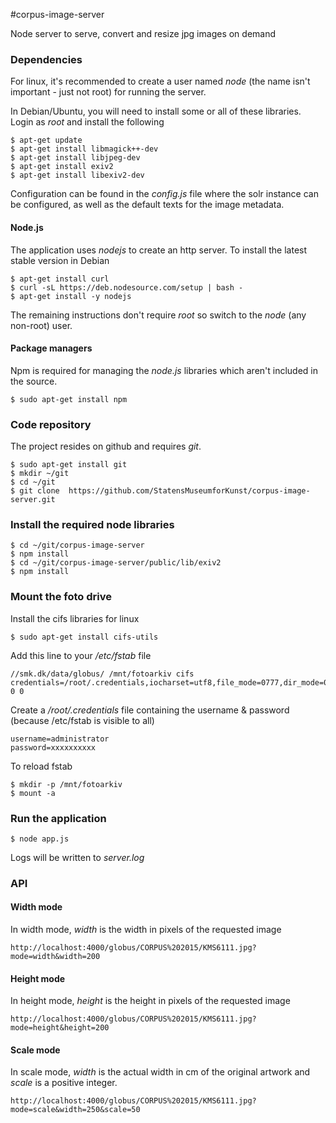 #corpus-image-server

Node server to serve, convert and resize jpg images on demand

### Dependencies

For linux, it's recommended to create a user named *node* (the name isn't important - just not root) for running the server.

In Debian/Ubuntu, you will need to install some or all of these libraries. Login as *root* and 
install the following

    $ apt-get update
	$ apt-get install libmagick++-dev
	$ apt-get install libjpeg-dev  
	$ apt-get install exiv2
	$ apt-get install libexiv2-dev

Configuration can be found in the *config.js* file where the solr instance can be
configured, as well as the default texts for the image metadata.

#### Node.js
The application uses *nodejs* to create an http server. To install the latest stable version in Debian

	$ apt-get install curl
	$ curl -sL https://deb.nodesource.com/setup | bash -
	$ apt-get install -y nodejs
	
The remaining instructions don't require *root* so switch to the *node* (any non-root) user.

#### Package managers
Npm is required for managing the *node.js* libraries which aren't included in the source.

	$ sudo apt-get install npm

### Code repository
The project resides on github and requires *git*.

	$ sudo apt-get install git
	$ mkdir ~/git
	$ cd ~/git
	$ git clone  https://github.com/StatensMuseumforKunst/corpus-image-server.git
	
### Install the required node libraries

	$ cd ~/git/corpus-image-server 
	$ npm install
	$ cd ~/git/corpus-image-server/public/lib/exiv2
	$ npm install	

### Mount the foto drive
Install the cifs libraries for linux

	$ sudo apt-get install cifs-utils

Add this line to your */etc/fstab* file

	//smk.dk/data/globus/ /mnt/fotoarkiv cifs credentials=/root/.credentials,iocharset=utf8,file_mode=0777,dir_mode=0777 0 0

Create a */root/.credentials* file containing the username & password (because /etc/fstab is visible to all)
	
	username=administrator
	password=xxxxxxxxxx
	
To reload fstab

	$ mkdir -p /mnt/fotoarkiv
	$ mount -a

### Run the application	

	$ node app.js

Logs will be written to *server.log* 

### API

#### Width mode

In width mode, *width* is the width in pixels of the requested image

	http://localhost:4000/globus/CORPUS%202015/KMS6111.jpg?mode=width&width=200

#### Height mode

In height mode, *height* is the height in pixels of the requested image

	http://localhost:4000/globus/CORPUS%202015/KMS6111.jpg?mode=height&height=200

#### Scale mode

In scale mode, *width* is the actual width in cm of the original artwork and *scale* is a positive integer.

	http://localhost:4000/globus/CORPUS%202015/KMS6111.jpg?mode=scale&width=250&scale=50


